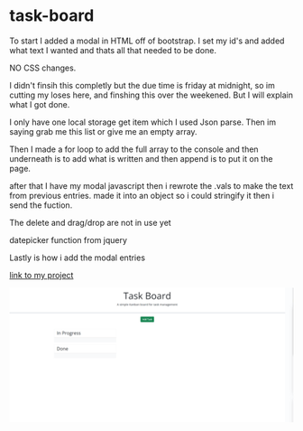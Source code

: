 # task-board

To start I added a modal in HTML off of bootstrap. I set my id's and added what text I wanted and thats all that needed to be done.

NO CSS changes.

I didn't finsih this completly but the due time is friday at midnight, so im cutting my loses here, and finshing this over the weekened. But I will explain what I got done.

I only have one local storage get item which I used Json parse. Then im saying grab me this list or give me an empty array.

Then I made a for loop to add the full array to the console and then underneath is to add what is written and then append is to put it on the page.

after that I have my modal javascript then i rewrote the .vals to make the text from previous entries. made it into an object so i could stringify it then i send the fuction.

The delete and drag/drop are not in use yet

datepicker function from jquery

Lastly is how i add the modal entries

[link to my project](https://bmallar.github.io/Task-Board/)

![My Project](./Develop/assets/Screenshot%20(13).png)